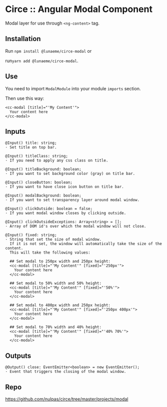 # Circe :: Angular Modal Component

Modal layer for use through `<ng-content>` tag.

## Installation

Run `npm install @lunaeme/circe-modal` or

run`yarn add @lunaeme/circe-modal`.

## Use

You need to import `ModalModule` into your module `imports` section.

Then use this way:

```
<cc-modal [title]="'My Content'">
  Your content here
</cc-modal>
```

## Inputs

```
@Input() title: string;
· Set title on top bar.

@Input() titleClass: string;
· If you need to apply any css class on title.

@Input() titleBackground: boolean;
· If you want to set background color (gray) on title bar.

@Input() closeButton: boolean;
· If you want to have close icon button on title bar.

@Input() modalBackground: boolean;
· If you want to set transparency layer around modal window.

@Input() clickOutside: boolean = false;
· If you want modal window closes by clicking outside.

@Input() clickOutsideExceptions: Array<string> = [];
· Array of DOM id's over which the modal window will not close.

@Input() fixed: string;
· String that set the size of modal window.
  If it is not set, the window will automatically take the size of the content.
  This will take the following values:

  ## Set modal to 250px width and 250px height:
  <cc-modal [title]="'My Content'" [fixed]="'250px'">
    Your content here
  </cc-modal>

  ## Set modal to 50% width and 50% height:
  <cc-modal [title]="'My Content'" [fixed]="'50%'">
    Your content here
  </cc-modal>
  
  ## Set modal to 400px width and 250px height:
  <cc-modal [title]="'My Content'" [fixed]="'250px 400px'">
    Your content here
  </cc-modal>

  ## Set modal to 70% width and 40% height:
  <cc-modal [title]="'My Content'" [fixed]="'40% 70%'">
    Your content here
  </cc-modal>
```

## Outputs

```
@Output() close: EventEmitter<boolean> = new EventEmitter();
· Event that triggers the closing of the modal window.
```

## Repo

<https://github.com/nulpas/circe/tree/master/projects/modal>
